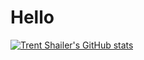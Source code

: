 # Hello

[![Trent Shailer's GitHub stats](https://github-readme-stats.vercel.app/api/top-langs?username=TrentShailer&bg_color=303446&text_color=c6d0f5&icon_color=ca9ee6&title_color=ca9ee6&border_color=ca9ee6&show_icons=true)](https://github.com/TrentShailer)